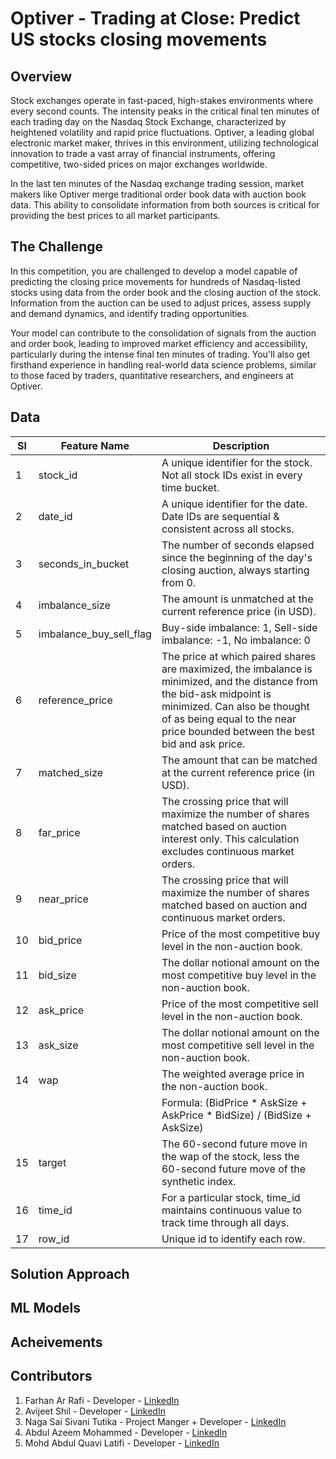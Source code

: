 # Optiver - Trading at Close: Predict US stocks closing movements

## Overview

Stock exchanges operate in fast-paced, high-stakes environments where every second counts. The intensity peaks in the critical final ten minutes of each trading day on the Nasdaq Stock Exchange, characterized by heightened volatility and rapid price fluctuations. Optiver, a leading global electronic market maker, thrives in this environment, utilizing technological innovation to trade a vast array of financial instruments, offering competitive, two-sided prices on major exchanges worldwide.

In the last ten minutes of the Nasdaq exchange trading session, market makers like Optiver merge traditional order book data with auction book data. This ability to consolidate information from both sources is critical for providing the best prices to all market participants.

## The Challenge

In this competition, you are challenged to develop a model capable of predicting the closing price movements for hundreds of Nasdaq-listed stocks using data from the order book and the closing auction of the stock. Information from the auction can be used to adjust prices, assess supply and demand dynamics, and identify trading opportunities.

Your model can contribute to the consolidation of signals from the auction and order book, leading to improved market efficiency and accessibility, particularly during the intense final ten minutes of trading. You'll also get firsthand experience in handling real-world data science problems, similar to those faced by traders, quantitative researchers, and engineers at Optiver.

## Data

| Sl | Feature Name           | Description                                                                                                                           |
|----|------------------------|---------------------------------------------------------------------------------------------------------------------------------------|
| 1  | stock_id               | A unique identifier for the stock. Not all stock IDs exist in every time bucket.                                                     |
| 2  | date_id                | A unique identifier for the date. Date IDs are sequential & consistent across all stocks.                                            |
| 3  | seconds_in_bucket      | The number of seconds elapsed since the beginning of the day's closing auction, always starting from 0.                                |
| 4  | imbalance_size         | The amount is unmatched at the current reference price (in USD).                                                                    |
| 5  | imbalance_buy_sell_flag| Buy-side imbalance: 1, Sell-side imbalance: -1, No imbalance: 0                                                                      |
| 6  | reference_price        | The price at which paired shares are maximized, the imbalance is minimized, and the distance from the bid-ask midpoint is minimized. Can also be thought of as being equal to the near price bounded between the best bid and ask price. |
| 7  | matched_size           | The amount that can be matched at the current reference price (in USD).                                                               |
| 8  | far_price              | The crossing price that will maximize the number of shares matched based on auction interest only. This calculation excludes continuous market orders.                                                  |
| 9  | near_price             | The crossing price that will maximize the number of shares matched based on auction and continuous market orders.                   |
| 10 | bid_price              | Price of the most competitive buy level in the non-auction book.                                                                     |
| 11 | bid_size               | The dollar notional amount on the most competitive buy level in the non-auction book.                                               |
| 12 | ask_price              | Price of the most competitive sell level in the non-auction book.                                                                    |
| 13 | ask_size               | The dollar notional amount on the most competitive sell level in the non-auction book.                                              |
| 14 | wap                    | The weighted average price in the non-auction book.                                                                                    |
|    |                        | Formula: (BidPrice * AskSize + AskPrice * BidSize) / (BidSize + AskSize)                                                            |
| 15 | target                 | The 60-second future move in the wap of the stock, less the 60-second future move of the synthetic index.                            |
| 16 | time_id                | For a particular stock, time_id maintains continuous value to track time through all days.                                           |
| 17 | row_id                 | Unique id to identify each row.                                                                                                      |

## Solution Approach

## ML Models

## Acheivements

## Contributors

1. Farhan Ar Rafi - Developer - [LinkedIn](https://www.linkedin.com/in/farhanarrafi/)
2. Avijeet Shil - Developer - [LinkedIn](https://www.linkedin.com/in/avijeetshil/)
3. Naga Sai Sivani Tutika - Project Manger + Developer - [LinkedIn](https://www.linkedin.com/in/sivani-tutika/)
4. Abdul Azeem Mohammed - Developer - [LinkedIn](https://www.linkedin.com/in/mohammed-abdul-azeem-184084202/)
5. Mohd Abdul Quavi Latifi - Developer - [LinkedIn](https://www.linkedin.com/in/mohd-abdul-quavi-latifi-046508188/)


